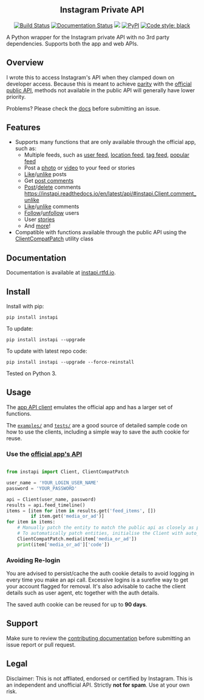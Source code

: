 <h2 align="center">Instagram Private API</h2>
<p align="center">
    <a href="https://travis-ci.org/breuerfelix/instapi"><img alt="Build Status" src="https://travis-ci.org/breuerfelix/instapi.svg?branch=master"></a>
    <a href="https://instapi.readthedocs.io/en/latest"><img alt="Documentation Status" src="https://readthedocs.org/projects/instapi/badge/?version=latest"></a>
    <a href="https://github.com/breuerfelix/instapi/blob/master/LICENSE"><img src="https://img.shields.io/github/license/breuerfelix/instapi.svg" /></a>
    <a href="https://pypi.org/project/instapi/"><img alt="PyPI" src="https://img.shields.io/pypi/v/instapi"></a>
    <a href="https://github.com/breuerfelix/instapi"><img alt="Code style: black" src="https://img.shields.io/badge/code%20style-black-000000.svg"></a>
</p>

A Python wrapper for the Instagram private API with no 3rd party dependencies. Supports both the app and web APIs.

## Overview

I wrote this to access Instagram's API when they clamped down on developer access. Because this is meant to achieve [parity](COMPAT.md) with the [official public API](https://www.instagram.com/developer/endpoints/), methods not available in the public API will generally have lower priority.

Problems? Please check the [docs](https://instapi.readthedocs.io/en/latest/) before submitting an issue.

## Features

- Supports many functions that are only available through the official app, such as:
  - Multiple feeds, such as [user feed](https://instapi.readthedocs.io/en/latest/api.html#instapi.Client.user_feed), [location feed](https://instapi.readthedocs.io/en/latest/api.html#instapi.Client.feed_location), [tag feed](https://instapi.readthedocs.io/en/latest/api.html#instapi.Client.feed_tag), [popular feed](https://instapi.readthedocs.io/en/latest/api.html#instapi.Client.feed_popular)
  - Post a [photo](https://instapi.readthedocs.io/en/latest/api.html#instapi.Client.post_photo) or [video](https://instapi.readthedocs.io/en/latest/api.html#instapi.Client.post_video) to your feed or stories
  - [Like](https://instapi.readthedocs.io/en/latest/api.html#instapi.Client.post_like)/[unlike](https://instapi.readthedocs.io/en/latest/api.html#instapi.Client.delete_like) posts
  - Get [post comments](https://instapi.readthedocs.io/en/latest/api.html#instapi.Client.media_comments)
  - [Post](https://instapi.readthedocs.io/en/latest/api.html#instapi.Client.post_comment)/[delete](https://instapi.readthedocs.io/en/latest/api.html#instagram_web_api.Client.delete_comment) comments
    https://instapi.readthedocs.io/en/latest/api/#instapi.Client.comment_unlike
  - [Like](https://instapi.readthedocs.io/en/latest/api.html#instapi.Client.comment_like)/[unlike](https://instapi.readthedocs.io/en/latest/api.html#instapi.Client.comment_unlike) comments
  - [Follow](https://instapi.readthedocs.io/en/latest/api.html#instapi.Client.friendships_create)/[unfollow](https://instapi.readthedocs.io/en/latest/api.html#instapi.Client.friendships_destroy) users
  - User [stories](https://instapi.readthedocs.io/en/latest/api.html#instapi.Client.user_story_feed)
  - And [more](https://instapi.readthedocs.io/en/latest/api.html#instapi.Client)!
- Compatible with functions available through the public API using the [ClientCompatPatch](https://instapi.readthedocs.io/en/latest/api.html#instapi.ClientCompatPatch) utility class

## Documentation

Documentation is available at [instapi.rtfd.io](https://instapi.readthedocs.io/en/latest/).

## Install

Install with pip:

``pip install instapi``

To update:

``pip install instapi --upgrade``

To update with latest repo code:

``pip install instapi --upgrade --force-reinstall``

Tested on Python 3.

## Usage

The [app API client](instapi/) emulates the official app and has a larger set of functions.

The [``examples/``](examples/) and [``tests/``](tests/) are a good source of detailed sample code on how to use the clients, including a simple way to save the auth cookie for reuse.

### Use the [official app's API](instapi/)

```python

from instapi import Client, ClientCompatPatch

user_name = 'YOUR_LOGIN_USER_NAME'
password = 'YOUR_PASSWORD'

api = Client(user_name, password)
results = api.feed_timeline()
items = [item for item in results.get('feed_items', [])
         if item.get('media_or_ad')]
for item in items:
    # Manually patch the entity to match the public api as closely as possible, optional
    # To automatically patch entities, initialise the Client with auto_patch=True
    ClientCompatPatch.media(item['media_or_ad'])
    print(item['media_or_ad']['code'])
```

### Avoiding Re-login

You are advised to persist/cache the auth cookie details to avoid logging in every time you make an api call. Excessive logins is a surefire way to get your account flagged for removal. It's also advisable to cache the client details such as user agent, etc together with the auth details.

The saved auth cookie can be reused for up to **90 days**.

## Support

Make sure to review the [contributing documentation](CONTRIBUTING.md) before submitting an issue report or pull request.

## Legal

Disclaimer: This is not affliated, endorsed or certified by Instagram. This is an independent and unofficial API. Strictly **not for spam**. Use at your own risk.
